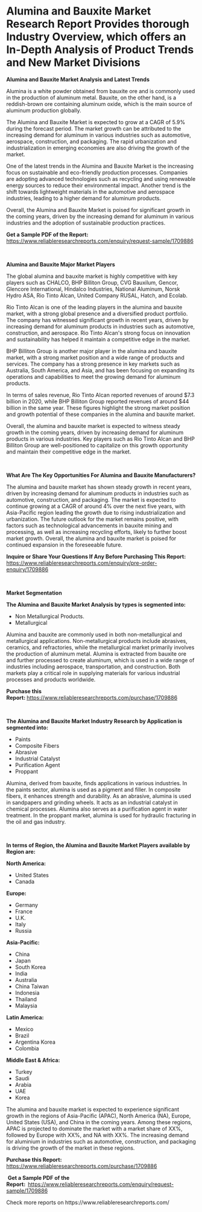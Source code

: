 <p><h1>Alumina and Bauxite Market Research Report Provides thorough Industry Overview, which offers an In-Depth Analysis of Product Trends and New Market Divisions</h1></p><p><strong>Alumina and Bauxite Market Analysis and Latest Trends</strong></p>
<p><p>Alumina is a white powder obtained from bauxite ore and is commonly used in the production of aluminum metal. Bauxite, on the other hand, is a reddish-brown ore containing aluminum oxide, which is the main source of aluminum production globally.</p><p>The Alumina and Bauxite Market is expected to grow at a CAGR of 5.9% during the forecast period. The market growth can be attributed to the increasing demand for aluminum in various industries such as automotive, aerospace, construction, and packaging. The rapid urbanization and industrialization in emerging economies are also driving the growth of the market.</p><p>One of the latest trends in the Alumina and Bauxite Market is the increasing focus on sustainable and eco-friendly production processes. Companies are adopting advanced technologies such as recycling and using renewable energy sources to reduce their environmental impact. Another trend is the shift towards lightweight materials in the automotive and aerospace industries, leading to a higher demand for aluminum products.</p><p>Overall, the Alumina and Bauxite Market is poised for significant growth in the coming years, driven by the increasing demand for aluminum in various industries and the adoption of sustainable production practices.</p></p>
<p><strong>Get a Sample PDF of the Report:&nbsp;</strong> <a href="https://www.reliableresearchreports.com/enquiry/request-sample/1709886">https://www.reliableresearchreports.com/enquiry/request-sample/1709886</a></p>
<p>&nbsp;</p>
<p><strong>Alumina and Bauxite Major Market Players</strong></p>
<p><p>The global alumina and bauxite market is highly competitive with key players such as CHALCO, BHP Billiton Group, CVG Bauxilum, Gencor, Glencore International, Hindalco Industries, National Aluminum, Norsk Hydro ASA, Rio Tinto Alcan, United Company RUSAL, Hatch, and Ecolab.</p><p>Rio Tinto Alcan is one of the leading players in the alumina and bauxite market, with a strong global presence and a diversified product portfolio. The company has witnessed significant growth in recent years, driven by increasing demand for aluminum products in industries such as automotive, construction, and aerospace. Rio Tinto Alcan's strong focus on innovation and sustainability has helped it maintain a competitive edge in the market.</p><p>BHP Billiton Group is another major player in the alumina and bauxite market, with a strong market position and a wide range of products and services. The company has a strong presence in key markets such as Australia, South America, and Asia, and has been focusing on expanding its operations and capabilities to meet the growing demand for aluminum products.</p><p>In terms of sales revenue, Rio Tinto Alcan reported revenues of around $7.3 billion in 2020, while BHP Billiton Group reported revenues of around $44 billion in the same year. These figures highlight the strong market position and growth potential of these companies in the alumina and bauxite market.</p><p>Overall, the alumina and bauxite market is expected to witness steady growth in the coming years, driven by increasing demand for aluminum products in various industries. Key players such as Rio Tinto Alcan and BHP Billiton Group are well-positioned to capitalize on this growth opportunity and maintain their competitive edge in the market.</p></p>
<p>&nbsp;</p>
<p><strong>What Are The Key Opportunities For Alumina and Bauxite Manufacturers?</strong></p>
<p><p>The alumina and bauxite market has shown steady growth in recent years, driven by increasing demand for aluminum products in industries such as automotive, construction, and packaging. The market is expected to continue growing at a CAGR of around 4% over the next five years, with Asia-Pacific region leading the growth due to rising industrialization and urbanization. The future outlook for the market remains positive, with factors such as technological advancements in bauxite mining and processing, as well as increasing recycling efforts, likely to further boost market growth. Overall, the alumina and bauxite market is poised for continued expansion in the foreseeable future.</p></p>
<p><strong>Inquire or Share Your Questions If Any Before Purchasing This Report:</strong> <a href="https://www.reliableresearchreports.com/enquiry/pre-order-enquiry/1709886">https://www.reliableresearchreports.com/enquiry/pre-order-enquiry/1709886</a></p>
<p>&nbsp;</p>
<p><strong>Market Segmentation</strong></p>
<p><strong>The Alumina and Bauxite Market Analysis by types is segmented into:</strong></p>
<p><ul><li>Non Metallurgical Products.</li><li>Metallurgical</li></ul></p>
<p><p>Alumina and bauxite are commonly used in both non-metallurgical and metallurgical applications. Non-metallurgical products include abrasives, ceramics, and refractories, while the metallurgical market primarily involves the production of aluminum metal. Alumina is extracted from bauxite ore and further processed to create aluminum, which is used in a wide range of industries including aerospace, transportation, and construction. Both markets play a critical role in supplying materials for various industrial processes and products worldwide.</p></p>
<p><strong>Purchase this Report:&nbsp;</strong><a href="https://www.reliableresearchreports.com/purchase/1709886">https://www.reliableresearchreports.com/purchase/1709886</a></p>
<p>&nbsp;</p>
<p><strong>The Alumina and Bauxite Market Industry Research by Application is segmented into:</strong></p>
<p><ul><li>Paints</li><li>Composite Fibers</li><li>Abrasive</li><li>Industrial Catalyst</li><li>Purification Agent</li><li>Proppant</li></ul></p>
<p><p>Alumina, derived from bauxite, finds applications in various industries. In the paints sector, alumina is used as a pigment and filler. In composite fibers, it enhances strength and durability. As an abrasive, alumina is used in sandpapers and grinding wheels. It acts as an industrial catalyst in chemical processes. Alumina also serves as a purification agent in water treatment. In the proppant market, alumina is used for hydraulic fracturing in the oil and gas industry.</p></p>
<p>&nbsp;</p>
<p><strong>In terms of Region, the Alumina and Bauxite Market Players available by Region are:</strong></p>
<p>
    <p> <strong> North America: </strong>
        <ul>
            <li>United States</li>
            <li>Canada</li>
        </ul>
        </p> 
    <p> <strong> Europe: </strong>
        <ul>
            <li>Germany</li>
            <li>France</li>
            <li>U.K.</li>
            <li>Italy</li>
            <li>Russia</li>
        </ul>
        </p> 
    <p> <strong> Asia-Pacific: </strong>
        <ul>
            <li>China</li>
            <li>Japan</li>
            <li>South Korea</li>
            <li>India</li>
            <li>Australia</li>
            <li>China Taiwan</li>
            <li>Indonesia</li>
            <li>Thailand</li>
            <li>Malaysia</li>
        </ul>
        </p> 
    <p> <strong> Latin America: </strong>
        <ul>
            <li>Mexico</li>
            <li>Brazil</li>
            <li>Argentina Korea</li>
            <li>Colombia</li>
        </ul>
        </p> 
    <p> <strong> Middle East & Africa: </strong>
        <ul>
            <li>Turkey</li>
            <li>Saudi</li>
            <li>Arabia</li>
            <li>UAE</li>
            <li>Korea</li>
        </ul>
    </p>
    </p>
<p><p>The alumina and bauxite market is expected to experience significant growth in the regions of Asia-Pacific (APAC), North America (NA), Europe, United States (USA), and China in the coming years. Among these regions, APAC is projected to dominate the market with a market share of XX%, followed by Europe with XX%, and NA with XX%. The increasing demand for aluminium in industries such as automotive, construction, and packaging is driving the growth of the market in these regions.</p></p>
<p><strong>Purchase this Report: </strong><a href="https://www.reliableresearchreports.com/purchase/1709886">https://www.reliableresearchreports.com/purchase/1709886</a></p>
<p>&nbsp;<strong>Get a Sample PDF of the Report:&nbsp;&nbsp;</strong><a href="https://www.reliableresearchreports.com/enquiry/request-sample/1709886">https://www.reliableresearchreports.com/enquiry/request-sample/1709886</a></p>
<p><strong></strong></p>
<p>Check more reports on https://www.reliableresearchreports.com/</p>